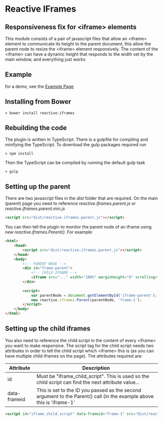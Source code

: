 
# Reactive IFrames

## Responsiveness fix for &lt;iframe&gt; elements

This module consists of a pair of javascript files that allow an &lt;iframe&gt; element to communicate its height to the parent document, this allow the parent node to resize the &lt;iframe&gt; element responsively.  The content of the &lt;iframe&gt; can have a dynamic height that responds to the width set by the main window, and everything just works

## Example

for a demo, see the [Example Page](http://jcharlesworthuk.github.io/reactive.iframes/example/index.html)

## Installing from Bower


```
> bower install reactive-iframes
```


## Rebuilding the code

The plugin is written in TypeScript.  There is a gulpfile for compiling and minifying the TypeScript.  To download the gulp packages required run

```
> npm install
```

Then the TypeScript can be compiled by running the default gulp task

```
> gulp
```

## Setting up the parent

There are two javascript files in the *dist* folder that are required.  On the main (parent) page you need to reference *reactive.iframes.parent.js* or *reactive.iframes.parent.min.js*

```html
<script src="dist/reactive.iframes.parent.js"></script>
```

You can then tell the plugin to monitor the parent node of an iframe using *new reactive.iframes.Parent()*.  For example:

```html
<html>
    <head>
        <script src="dist/reactive.iframes.parent.js"></script>
    </head>
    <body>
        <!-- PARENT NODE -->
        <div id="frame-parent">
            <!-- CHILD IFRAME -->
            <iframe src="..." width="100%" marginheight="0" scrolling="no"><iframe>
        </div>
        
        <script>
            var parentNode = document.getElementById('iframe-parent');
            new reactive.iframes.Parent(parentNode, 'frame-1');
        </script>
    </body>
</html>
```
   
## Setting up the child iframes

You also need to reference the child script in the content of every &lt;iframe&gt; you want to make responsive.  The script tag for the child script needs two attributes in order to tell the child script which &lt;iframe&gt; this is (as you can have multiple child iframes on the page).  The attributes required are:

|   Attribute   | Description   |
|---------------|---------------|
| id            | Must be "iframe_child_script".  This is used so the child script can find the next attribute value... |
| data-frameid  | This is set to the ID you passed as the second argument to the Parent() call (in the example above this is 'iframe-1'   |

```html
<script id="iframe_child_script" data-frameid="frame-1" src="dist/reactive.iframes.child.js"></script>
```



